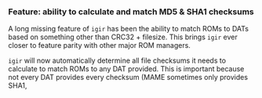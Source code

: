 ### Feature: ability to calculate and match MD5 & SHA1 checksums

A long missing feature of `igir` has been the ability to match ROMs to DATs based on something other than CRC32 + filesize. This brings `igir` ever closer to feature parity with other major ROM managers.

`igir` will now automatically determine all file checksums it needs to calculate to match ROMs to any DAT provided. This is important because not every DAT provides every checksum (MAME sometimes only provides SHA1, 
<!--stackedit_data:
eyJoaXN0b3J5IjpbMTY5NTA4MTYzN119
-->